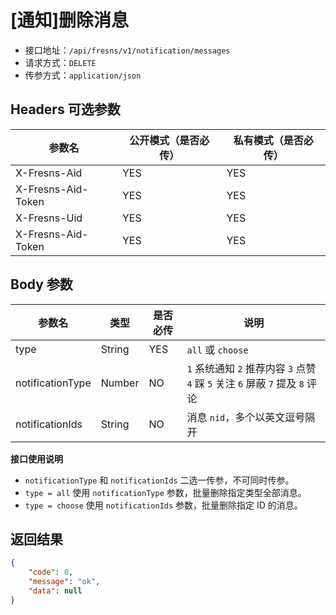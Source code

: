 # [通知]删除消息

- 接口地址：`/api/fresns/v1/notification/messages`
- 请求方式：`DELETE`
- 传参方式：`application/json`

## Headers 可选参数

| 参数名 | 公开模式（是否必传） | 私有模式（是否必传） |
| --- | --- | --- |
| X-Fresns-Aid | YES | YES |
| X-Fresns-Aid-Token | YES | YES |
| X-Fresns-Uid | YES | YES |
| X-Fresns-Aid-Token | YES | YES |

## Body 参数

| 参数名 | 类型 | 是否必传 | 说明 |
| --- | --- | --- | --- |
| type | String | YES | `all` 或 `choose` |
| notificationType | Number | NO | `1` 系统通知 `2` 推荐内容 `3` 点赞 `4` 踩 `5` 关注 `6` 屏蔽 `7` 提及 `8` 评论 |
| notificationIds | String | NO | 消息 `nid`，多个以英文逗号隔开 |

**接口使用说明**

- `notificationType` 和 `notificationIds` 二选一传参，不可同时传参。
- `type = all` 使用 `notificationType` 参数，批量删除指定类型全部消息。
- `type = choose` 使用 `notificationIds` 参数，批量删除指定 ID 的消息。

## 返回结果

```json
{
    "code": 0,
    "message": "ok",
    "data": null
}
```
